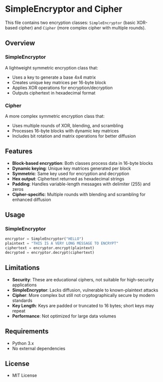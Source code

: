 # SimpleEncryptor and Cipher

This file contains two encryption classes: `SimpleEncryptor` (basic XOR-based cipher) and `Cipher` (more complex cipher with multiple rounds).

## Overview

### SimpleEncryptor
A lightweight symmetric encryption class that:
- Uses a key to generate a base 4x4 matrix
- Creates unique key matrices per 16-byte block
- Applies XOR operations for encryption/decryption
- Outputs ciphertext in hexadecimal format

### Cipher
A more complex symmetric encryption class that:
- Uses multiple rounds of XOR, blending, and scrambling
- Processes 16-byte blocks with dynamic key matrices
- Includes bit rotation and matrix operations for better diffusion

## Features
- **Block-based encryption**: Both classes process data in 16-byte blocks
- **Dynamic keying**: Unique key matrices generated per block
- **Symmetric**: Same key used for encryption and decryption
- **Hex output**: Ciphertext returned as hexadecimal strings
- **Padding**: Handles variable-length messages with delimiter (255) and zeros
- **Cipher-specific**: Multiple rounds with blending and scrambling for enhanced diffusion

## Usage

### SimpleEncryptor
```python
encryptor = SimpleEncryptor("HELLO")
plaintext = "THIS IS A VERY LONG MESSAGE TO ENCRYPT"
ciphertext = encryptor.encrypt(plaintext)
decrypted = encryptor.decrypt(ciphertext)
```
## Limitations

- **Security**: These are educational ciphers, not suitable for high-security applications
- **SimpleEncryptor**: Lacks diffusion, vulnerable to known-plaintext attacks
- **Cipher**: More complex but still not cryptographically secure by modern standards
- **Key Length**: Keys are padded or truncated to 16 bytes; short keys may repeat
- **Performance**: Not optimized for large data volumes

## Requirements

- Python 3.x
- No external dependencies

## License

- MIT License